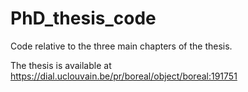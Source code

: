 # PhD_thesis_code
Code relative to the three main chapters of the thesis. 

The thesis is available at https://dial.uclouvain.be/pr/boreal/object/boreal:191751
